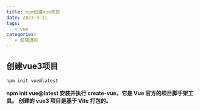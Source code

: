 ```yaml
---
title: npm创建vue项目
date: 2023-9-11
tags:
   - vue
categories:
   - 前端进阶
---
```


## 创建vue3项目
```sh
npm init vue@latest
```

**npm init vue@latest 安装并执行 create-vue，它是 Vue 官方的项目脚手架工具。**
**创建的 vue3 项目是基于 Vite 打包的。**
